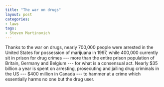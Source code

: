 ```yaml
---
title: "The war on drugs"
layout: post
categories:
- laws
tags:
- Steven Martinovich
---
```


Thanks to the war on drugs, nearly 700,000 people were arrested in the United States for possession of marijuana in 1997, while 400,000 currently sit in prison for drug crimes --- more than the entire prison population of Britain, Germany and Belgium --- for what is a consensual act. Nearly $35 billion a year is spent on arresting, prosecuting and jailing drug criminals in the US --- $400 million in Canada --- to hammer at a crime which essentially harms no one but the drug user.